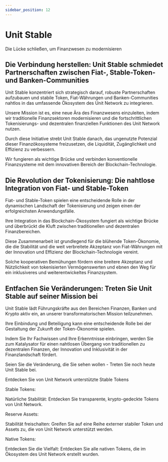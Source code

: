 ```yaml
---
sidebar_position: 12
---
```


# Unit Stable

Die Lücke schließen, um Finanzwesen zu modernisieren

## Die Verbindung herstellen: Unit Stable schmiedet Partnerschaften zwischen Fiat-, Stable-Token- und Banken-Communities

Unit Stable konzentriert sich strategisch darauf, robuste Partnerschaften aufzubauen und stabile Token, Fiat-Währungen und Banken-Communities nahtlos in das umfassende Ökosystem des Unit Network zu integrieren.

Unsere Mission ist es, eine neue Ära des Finanzwesens einzuleiten, indem wir traditionelle Finanzsektoren modernisieren und die fortschrittlichen Tokenisierungs- und dezentralen finanziellen Funktionen des Unit Network nutzen.

Durch diese Initiative strebt Unit Stable danach, das ungenutzte Potenzial dieser Finanzökosysteme freizusetzen, die Liquidität, Zugänglichkeit und Effizienz zu verbessern.

Wir fungieren als wichtige Brücke und verbinden konventionelle Finanzsysteme mit dem innovativen Bereich der Blockchain-Technologie.

## Die Revolution der Tokenisierung: Die nahtlose Integration von Fiat- und Stable-Token

Fiat- und Stable-Token spielen eine entscheidende Rolle in der dynamischen Landschaft der Tokenisierung und zeigen einen der erfolgreichsten Anwendungsfälle.

Ihre Integration in das Blockchain-Ökosystem fungiert als wichtige Brücke und überbrückt die Kluft zwischen traditionellen und dezentralen Finanzbereichen.

Diese Zusammenarbeit ist grundlegend für die blühende Token-Ökonomie, die die Stabilität und die weit verbreitete Akzeptanz von Fiat-Währungen mit der Innovation und Effizienz der Blockchain-Technologie vereint.

Solche kooperativen Bemühungen fördern eine breitere Akzeptanz und Nützlichkeit von tokenisierten Vermögenswerten und ebnen den Weg für ein inklusiveres und weiterentwickeltes Finanzsystem.

## Entfachen Sie Veränderungen: Treten Sie Unit Stable auf seiner Mission bei

Unit Stable lädt Führungskräfte aus den Bereichen Finanzen, Banken und Krypto aktiv ein, an unserer transformatorischen Mission teilzunehmen.

Ihre Einbindung und Beteiligung kann eine entscheidende Rolle bei der Gestaltung der Zukunft der Token-Ökonomie spielen.

Indem Sie Ihr Fachwissen und Ihre Erkenntnisse einbringen, werden Sie zum Katalysator für einen nahtlosen Übergang von traditionellen zu dezentralen Finanzen, der Innovation und Inklusivität in der Finanzlandschaft fördert.

Seien Sie die Veränderung, die Sie sehen wollen - Treten Sie noch heute Unit Stable bei.

Entdecken Sie von Unit Network unterstützte Stable Tokens

<div class="docs-grid-alt">
  <div class="docs-card-alt">
    <div class="docs-card-alt-header">
      <span>Stable Tokens:</span>
    </div>
    <div class="docs-card-alt-description">
      <p>
        Natürliche Stabilität: Entdecken Sie transparente, krypto-gedeckte Tokens von Unit Network.
      </p>
    </div>
  </div>
  <div class="docs-card-alt">
    <div class="docs-card-alt-header">
      <span>Reserve Assets:</span>
    </div>
    <div class="docs-card-alt-description">
      <p>
        Stabilität freischalten: Greifen Sie auf eine Reihe externer stabiler Token und Assets zu, die von Unit Network unterstützt werden.
      </p>
    </div>
  </div>
  <div class="docs-card-alt">
    <div class="docs-card-alt-header">
      <span>Native Tokens:</span>
    </div>
    <div class="docs-card-alt-description">
      <p>
        Entdecken Sie die Vielfalt: Entdecken Sie alle nativen Tokens, die im Ökosystem des Unit Network erstellt wurden.
      </p>
    </div>
  </div>
</div>
